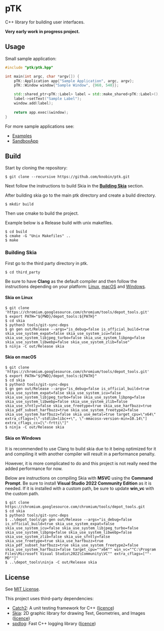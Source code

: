 # pTK
C++ library for building user interfaces.

**Very early work in progress project.**

## Usage
Small sample application:

```cpp
#include "ptk/ptk.hpp"

int main(int argc, char *argv[]) {
    pTK::Application app{"Sample Application", argc, argv};
    pTK::Window window{"Sample Window", {960, 540}};

    std::shared_ptr<pTK::Label> label = std::make_shared<pTK::Label>();
    label->setText("Sample Label");
    window.add(label);
    
    return app.exec(&window);
}
```

For more sample applications see:
* [Examples](example)
* [SandboxApp](sandbox)

## Build
Start by cloning the repository:

```shell
$ git clone --recursive https://github.com/knobin/ptk.git
```

Next follow the instructions to build Skia in the **[Building Skia](#building-skia)** section.

After building skia go to the main ptk directory and create a build directory.

```shell
$ mkdir build
```

Then use cmake to build the project.

Example below is a Release build with unix makefiles.

```shell
$ cd build
$ cmake -G "Unix Makefiles" ..
$ make
```

### Building Skia

First go to the third party directory in ptk.

```shell
$ cd third_party
```

Be sure to have **Clang** as the default compiler and then follow the instructions depending on your platform: [Linux](#skia-on-linux), [macOS](#skia-on-macos) and [Windows](#skia-on-windows).

#### Skia on Linux

```shell
$ git clone 'https://chromium.googlesource.com/chromium/tools/depot_tools.git'
$ export PATH="${PWD}/depot_tools:${PATH}"
$ cd skia
$ python3 tools/git-sync-deps
$ gn gen out/Release --args="is_debug=false is_official_build=true skia_use_system_expat=false skia_use_system_icu=false skia_use_system_libjpeg_turbo=false skia_use_system_libpng=false skia_use_system_libwebp=false skia_use_system_zlib=false"
$ ninja -C out/Release skia
```

#### Skia on macOS

```shell
$ git clone 'https://chromium.googlesource.com/chromium/tools/depot_tools.git'
$ export PATH="${PWD}/depot_tools:${PATH}"
$ cd skia
$ python3 tools/git-sync-deps
$ gn gen out/Release --args="is_debug=false is_official_build=true skia_use_system_expat=false skia_use_system_icu=false skia_use_system_libjpeg_turbo=false skia_use_system_libpng=false skia_use_system_libwebp=false skia_use_system_zlib=false skia_use_sfntly=false skia_use_freetype=true skia_use_harfbuzz=true skia_pdf_subset_harfbuzz=true skia_use_system_freetype2=false skia_use_system_harfbuzz=false skia_use_metal=true target_cpu=\"x64\" extra_cflags=[\"-stdlib=libc++\", \"-mmacosx-version-min=10.14\"] extra_cflags_cc=[\"-frtti\"]"
$ ninja -C out/Release skia
```

#### Skia on Windows
It is recommended to use Clang to build skia due to it being optimized for it and compiling it with another compiler will result in a performance penalty.

However, it is more complicated to do and this project is not really need the added performance for now.

Below are instructions on compiling Skia with **MSVC** using the **Command Prompt**.
Be sure to install **Visual Studio 2022 Community Edition** as it is needed. If it is installed with a custom path, be sure to update **win_vc** with the custom path.

```shell
$ git clone https://chromium.googlesource.com/chromium/tools/depot_tools.git
$ cd skia
$ python3 tools/git-sync-deps
$ ..\depot_tools\gn gen out/Release --args="is_debug=false is_official_build=true skia_use_system_expat=false skia_use_system_icu=false skia_use_system_libjpeg_turbo=false skia_use_system_libpng=false skia_use_system_libwebp=false skia_use_system_zlib=false skia_use_sfntly=false skia_use_freetype=true skia_use_harfbuzz=true skia_pdf_subset_harfbuzz=true skia_use_system_freetype2=false skia_use_system_harfbuzz=false target_cpu=""x64"" win_vc=""C:\Program Files\Microsoft Visual Studio\2022\Community\VC"" extra_cflags=[""-MD""]"
$ ..\depot_tools\ninja -C out/Release skia
```

## License
See [MIT License](LICENSE).

This project uses third-party dependencies:
* [Catch2](https://github.com/catchorg/Catch2): A unit testing framework for C++ ([licence](https://github.com/catchorg/Catch2/blob/devel/LICENSE.txt))
* [Skia](https://github.com/google/skia): 2D graphic library for drawing Text, Geometries, and Images ([licence](https://github.com/google/skia/blob/master/LICENSE))
* [spdlog](https://github.com/gabime/spdlog): Fast C++ logging library ([licence](https://github.com/gabime/spdlog/blob/master/LICENSE))

